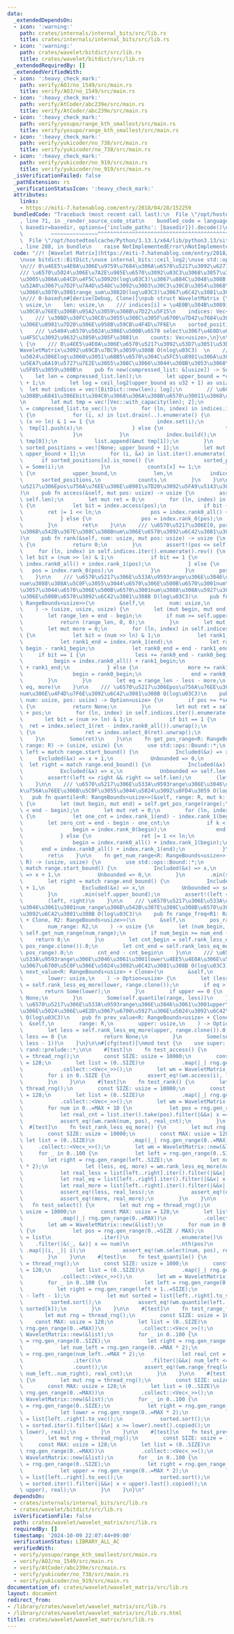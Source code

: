 ```yaml
---
data:
  _extendedDependsOn:
  - icon: ':warning:'
    path: crates/internals/internal_bits/src/lib.rs
    title: crates/internals/internal_bits/src/lib.rs
  - icon: ':warning:'
    path: crates/wavelet/bitdict/src/lib.rs
    title: crates/wavelet/bitdict/src/lib.rs
  _extendedRequiredBy: []
  _extendedVerifiedWith:
  - icon: ':heavy_check_mark:'
    path: verify/AOJ/no_1549/src/main.rs
    title: verify/AOJ/no_1549/src/main.rs
  - icon: ':heavy_check_mark:'
    path: verify/AtCoder/abc239e/src/main.rs
    title: verify/AtCoder/abc239e/src/main.rs
  - icon: ':heavy_check_mark:'
    path: verify/yosupo/range_kth_smallest/src/main.rs
    title: verify/yosupo/range_kth_smallest/src/main.rs
  - icon: ':heavy_check_mark:'
    path: verify/yukicoder/no_738/src/main.rs
    title: verify/yukicoder/no_738/src/main.rs
  - icon: ':heavy_check_mark:'
    path: verify/yukicoder/no_919/src/main.rs
    title: verify/yukicoder/no_919/src/main.rs
  _isVerificationFailed: false
  _pathExtension: rs
  _verificationStatusIcon: ':heavy_check_mark:'
  attributes:
    links:
    - https://miti-7.hatenablog.com/entry/2018/04/28/152259
  bundledCode: "Traceback (most recent call last):\n  File \"/opt/hostedtoolcache/Python/3.13.1/x64/lib/python3.13/site-packages/onlinejudge_verify/documentation/build.py\"\
    , line 71, in _render_source_code_stat\n    bundled_code = language.bundle(stat.path,\
    \ basedir=basedir, options={'include_paths': [basedir]}).decode()\n          \
    \         ~~~~~~~~~~~~~~~^^^^^^^^^^^^^^^^^^^^^^^^^^^^^^^^^^^^^^^^^^^^^^^^^^^^^^^^^^^^^^^^^^\n\
    \  File \"/opt/hostedtoolcache/Python/3.13.1/x64/lib/python3.13/site-packages/onlinejudge_verify/languages/rust.py\"\
    , line 288, in bundle\n    raise NotImplementedError\nNotImplementedError\n"
  code: "//! [Wavelet Matrix](https://miti-7.hatenablog.com/entry/2018/04/28/152259)\n\
    \nuse bitdict::BitDict;\nuse internal_bits::ceil_log2;\nuse std::ops::RangeBounds;\n\
    \n/// 0\u4EE5\u4E0A\u306E\u9759\u7684\u306A\u6570\u5217\u3092\u6271\u3046  \n\
    /// \u6570\u5024\u306E\u7A2E\u985E\u6570\u3092\u03C3\u3068\u3057\u3066\u3001\u69D8\
    \u3005\u306A\u64CD\u4F5C\u3092O(log\u03C3)\u3067\u884C\u3048\u308B  \n/// \u8FFD\
    \u52A0\u3067\u7D2F\u7A4D\u548C\u3092\u30D3\u30C3\u30C8\u3054\u3068\u306B\u6301\
    \u3066\u3070\u3001range_sum\u3082O(log\u03C3)\u3067\u6C42\u3081\u3089\u308C\u308B\
    \n/// 0-based\n#[derive(Debug, Clone)]\npub struct WaveletMatrix {\n    upper_bound:\
    \ usize,\n    len: usize,\n    /// indices[i] = \u4E0B\u304B\u3089i\u30D3\u30C3\
    \u30C8\u76EE\u306B\u95A2\u3059\u308B\u7D22\u5F15\n    indices: Vec<BitDict>,\n\
    \    /// \u30BD\u30FC\u30C8\u3055\u308C\u305F\u6700\u7D42\u7684\u306A\u6570\u5217\
    \u306E\u8981\u7D20\u306E\u958B\u59CB\u4F4D\u7F6E\n    sorted_positions: Vec<Option<usize>>,\n\
    \    /// \u5404\u6570\u5024\u306E\u500B\u6570 select\u3067\u4E0D\u6B63\u306A\u64CD\
    \u4F5C\u3092\u9632\u3050\u305F\u3081\n    counts: Vec<usize>,\n}\n\nimpl WaveletMatrix\
    \ {\n    /// 0\u4EE5\u4E0A\u306E\u6570\u5217\u3092\u53D7\u3051\u53D6\u308A\u3001\
    WaveletMatrix\u3092\u69CB\u7BC9\u3059\u308B O(nlog\u03C3)  \n    /// \u6700\u5927\
    \u5024\u306Elog\u3060\u3051\u6BB5\u6570\u304C\u5FC5\u8981\u306A\u306E\u3067\u3001\
    \u5EA7\u6A19\u5727\u7E2E\u3055\u308C\u3066\u3044\u308B\u3053\u3068\u3092\u671F\
    \u5F85\u3059\u308B\n    pub fn new(compressed_list: &[usize]) -> Self {\n    \
    \    let len = compressed_list.len();\n        let upper_bound = *compressed_list.iter().max().unwrap_or(&0)\
    \ + 1;\n        let log = ceil_log2(upper_bound as u32 + 1) as usize;\n      \
    \  let mut indices = vec![BitDict::new(len); log];\n        // \u6CE8\u76EE\u3059\
    \u308B\u6841\u306Ebit\u304C0\u3068\u306A\u308B\u6570\u30011\u3068\u306A\u308B\u6570\
    \n        let mut tmp = vec![Vec::with_capacity(len); 2];\n        let mut list\
    \ = compressed_list.to_vec();\n        for (ln, index) in indices.iter_mut().enumerate().rev()\
    \ {\n            for (i, x) in list.drain(..).enumerate() {\n                if\
    \ (x >> ln) & 1 == 1 {\n                    index.set(i);\n                  \
    \  tmp[1].push(x);\n                } else {\n                    tmp[0].push(x);\n\
    \                }\n            }\n            index.build();\n            list.append(&mut\
    \ tmp[0]);\n            list.append(&mut tmp[1]);\n        }\n        let mut\
    \ sorted_positions = vec![None; upper_bound + 1];\n        let mut counts = vec![0;\
    \ upper_bound + 1];\n        for (i, &x) in list.iter().enumerate() {\n      \
    \      if sorted_positions[x].is_none() {\n                sorted_positions[x]\
    \ = Some(i);\n            }\n            counts[x] += 1;\n        }\n        Self\
    \ {\n            upper_bound,\n            len,\n            indices,\n      \
    \      sorted_positions,\n            counts,\n        }\n    }\n\n    /// \u6570\
    \u5217\u306Epos\u756A\u76EE\u306E\u8981\u7D20\u3092\u5FA9\u5143\u3059\u308B O(log\u03C3\
    )\n    pub fn access(&self, mut pos: usize) -> usize {\n        assert!(pos <\
    \ self.len);\n        let mut ret = 0;\n        for (ln, index) in self.indices.iter().enumerate().rev()\
    \ {\n            let bit = index.access(pos);\n            if bit {\n        \
    \        ret |= 1 << ln;\n                pos = index.rank0_all() + index.rank_1(pos);\n\
    \            } else {\n                pos = index.rank_0(pos);\n            }\n\
    \        }\n        ret\n    }\n\n    /// \u6570\u5217\u306E[0, pos)\u533A\u9593\
    \u306B\u542B\u307E\u308C\u308Bnum\u306E\u6570\u3092\u6C42\u3081\u308B O(log\u03C3\
    )\n    pub fn rank(&self, num: usize, mut pos: usize) -> usize {\n        if self.sorted_positions.get(num).unwrap_or(&None).is_none()\
    \ {\n            return 0;\n        }\n        assert!(pos <= self.len);\n   \
    \     for (ln, index) in self.indices.iter().enumerate().rev() {\n           \
    \ let bit = (num >> ln) & 1;\n            if bit == 1 {\n                pos =\
    \ index.rank0_all() + index.rank_1(pos);\n            } else {\n             \
    \   pos = index.rank_0(pos);\n            }\n        }\n        pos - self.sorted_positions[num].unwrap()\n\
    \    }\n\n    /// \u6570\u5217\u306E\u533A\u9593range\u306E\u3046\u3061\u3001\
    num\u3088\u308A\u5C0F\u3055\u3044\u6570\u306E\u500B\u6570\u3001num\u3068\u7B49\
    \u3057\u3044\u6570\u306E\u500B\u6570\u3001num\u3088\u308A\u5927\u304D\u3044\u6570\
    \u306E\u500B\u6570\u3092\u6C42\u3081\u308B O(log\u03C3)\n    pub fn rank_less_eq_more<R:\
    \ RangeBounds<usize>>(\n        &self,\n        num: usize,\n        range: R,\n\
    \    ) -> (usize, usize, usize) {\n        let (mut begin, mut end) = self.get_pos_range(range);\n\
    \        let range_len = end - begin;\n        if num >= self.upper_bound {\n\
    \            return (range_len, 0, 0);\n        }\n        let mut less = 0;\n\
    \        let mut more = 0;\n        for (ln, index) in self.indices.iter().enumerate().rev()\
    \ {\n            let bit = (num >> ln) & 1;\n            let rank1_begin = index.rank_1(begin);\n\
    \            let rank1_end = index.rank_1(end);\n            let rank0_begin =\
    \ begin - rank1_begin;\n            let rank0_end = end - rank1_end;\n       \
    \     if bit == 1 {\n                less += rank0_end - rank0_begin;\n      \
    \          begin = index.rank0_all() + rank1_begin;\n                end = index.rank0_all()\
    \ + rank1_end;\n            } else {\n                more += rank1_end - rank1_begin;\n\
    \                begin = rank0_begin;\n                end = rank0_end;\n    \
    \        }\n        }\n        let eq = range_len - less - more;\n        (less,\
    \ eq, more)\n    }\n\n    /// \u6570\u5217\u306Epos\u756A\u76EE\u306E\u6570\u5024\
    num\u306E\u4F4D\u7F6E\u3092\u6C42\u3081\u308B O(log\u03C3)\n    pub fn select(&self,\
    \ num: usize, pos: usize) -> Option<usize> {\n        if pos >= *self.counts.get(num)?\
    \ {\n            return None;\n        }\n        let mut ret = self.sorted_positions[num].unwrap()\
    \ + pos;\n        for (ln, index) in self.indices.iter().enumerate() {\n     \
    \       let bit = (num >> ln) & 1;\n            if bit == 1 {\n              \
    \  ret = index.select_1(ret - index.rank0_all()).unwrap();\n            } else\
    \ {\n                ret = index.select_0(ret).unwrap();\n            }\n    \
    \    }\n        Some(ret)\n    }\n\n    fn get_pos_range<R: RangeBounds<usize>>(&self,\
    \ range: R) -> (usize, usize) {\n        use std::ops::Bound::*;\n        let\
    \ left = match range.start_bound() {\n            Included(&x) => x,\n       \
    \     Excluded(&x) => x + 1,\n            Unbounded => 0,\n        };\n      \
    \  let right = match range.end_bound() {\n            Included(&x) => x + 1,\n\
    \            Excluded(&x) => x,\n            Unbounded => self.len,\n        };\n\
    \        assert!(left <= right && right <= self.len);\n        (left, right)\n\
    \    }\n\n    /// \u6570\u5217\u306E\u533A\u9593range\u306E\u3046\u3061\u3001\
    k\u756A\u76EE\u306B\u5C0F\u3055\u3044\u5024\u3092\u8FD4\u3059 O(log\u03C3)\n \
    \   pub fn quantile<R: RangeBounds<usize>>(&self, range: R, mut k: usize) -> usize\
    \ {\n        let (mut begin, mut end) = self.get_pos_range(range);\n        assert!(k\
    \ < end - begin);\n        let mut ret = 0;\n        for (ln, index) in self.indices.iter().enumerate().rev()\
    \ {\n            let one_cnt = index.rank_1(end) - index.rank_1(begin);\n    \
    \        let zero_cnt = end - begin - one_cnt;\n            if k < zero_cnt {\n\
    \                begin = index.rank_0(begin);\n                end = index.rank_0(end);\n\
    \            } else {\n                ret |= 1 << ln;\n                k -= zero_cnt;\n\
    \                begin = index.rank0_all() + index.rank_1(begin);\n          \
    \      end = index.rank0_all() + index.rank_1(end);\n            }\n        }\n\
    \        ret\n    }\n\n    fn get_num_range<R: RangeBounds<usize>>(&self, range:\
    \ R) -> (usize, usize) {\n        use std::ops::Bound::*;\n        let left =\
    \ match range.start_bound() {\n            Included(&x) => x,\n            Excluded(&x)\
    \ => x + 1,\n            Unbounded => 0,\n        }\n        .min(self.upper_bound);\n\
    \        let right = match range.end_bound() {\n            Included(&x) => x\
    \ + 1,\n            Excluded(&x) => x,\n            Unbounded => self.upper_bound,\n\
    \        }\n        .min(self.upper_bound);\n        assert!(left <= right);\n\
    \        (left, right)\n    }\n\n    /// \u6570\u5217\u306E\u533A\u9593pos_range\u306E\
    \u3046\u3061\u3001num_range\u306B\u542B\u307E\u308C\u308B\u6570\u306E\u500B\u6570\
    \u3092\u6C42\u3081\u308B O(log\u03C3)\n    pub fn range_freq<R1: RangeBounds<usize>\
    \ + Clone, R2: RangeBounds<usize>>(\n        &self,\n        pos_range: R1,\n\
    \        num_range: R2,\n    ) -> usize {\n        let (num_begin, num_end) =\
    \ self.get_num_range(num_range);\n        if num_begin >= num_end {\n        \
    \    return 0;\n        }\n        let cnt_begin = self.rank_less_eq_more(num_begin,\
    \ pos_range.clone()).0;\n        let cnt_end = self.rank_less_eq_more(num_end,\
    \ pos_range).0;\n        cnt_end - cnt_begin\n    }\n\n    /// \u6570\u5217\u306E\
    \u533A\u9593range\u306E\u3046\u3061\u3001lower\u4EE5\u4E0A\u306E\u5024\u306E\u4E2D\
    \u3067\u6700\u5C0F\u306E\u5024\u3092\u6C42\u3081\u308B O(log\u03C3)\n    pub fn\
    \ next_value<R: RangeBounds<usize> + Clone>(\n        &self,\n        range: R,\n\
    \        lower: usize,\n    ) -> Option<usize> {\n        let (less, eq, upper)\
    \ = self.rank_less_eq_more(lower, range.clone());\n        if eq > 0 {\n     \
    \       return Some(lower);\n        }\n        if upper == 0 {\n            return\
    \ None;\n        }\n        Some(self.quantile(range, less))\n    }\n\n    ///\
    \ \u6570\u5217\u306E\u533A\u9593range\u306E\u3046\u3061\u3001upper\u672A\u6E80\
    \u306E\u5024\u306E\u4E2D\u3067\u6700\u5927\u306E\u5024\u3092\u6C42\u3081\u308B\
    \ O(log\u03C3)\n    pub fn prev_value<R: RangeBounds<usize> + Clone>(\n      \
    \  &self,\n        range: R,\n        upper: usize,\n    ) -> Option<usize> {\n\
    \        let less = self.rank_less_eq_more(upper, range.clone()).0;\n        if\
    \ less == 0 {\n            return None;\n        }\n        Some(self.quantile(range,\
    \ less - 1))\n    }\n}\n\n#[cfg(test)]\nmod test {\n    use super::*;\n    use\
    \ rand::prelude::*;\n\n    #[test]\n    fn test_access() {\n        let mut rng\
    \ = thread_rng();\n        const SIZE: usize = 10000;\n        const MAX: usize\
    \ = 128;\n        let list = (0..SIZE)\n            .map(|_| rng.gen_range(0..=MAX))\n\
    \            .collect::<Vec<_>>();\n        let wm = WaveletMatrix::new(&list);\n\
    \        for i in 0..SIZE {\n            assert_eq!(wm.access(i), list[i]);\n\
    \        }\n    }\n\n    #[test]\n    fn test_rank() {\n        let mut rng =\
    \ thread_rng();\n        const SIZE: usize = 10000;\n        const MAX: usize\
    \ = 128;\n        let list = (0..SIZE)\n            .map(|_| rng.gen_range(0..=MAX))\n\
    \            .collect::<Vec<_>>();\n        let wm = WaveletMatrix::new(&list);\n\
    \        for num in 0..=MAX + 10 {\n            let pos = rng.gen_range(0..SIZE);\n\
    \            let real_cnt = list.iter().take(pos).filter(|&&x| x == num).count();\n\
    \            assert_eq!(wm.rank(num, pos), real_cnt);\n        }\n    }\n\n  \
    \  #[test]\n    fn test_rank_less_eq_more() {\n        let mut rng = thread_rng();\n\
    \        const SIZE: usize = 10000;\n        const MAX: usize = 128;\n       \
    \ let list = (0..SIZE)\n            .map(|_| rng.gen_range(0..=MAX))\n       \
    \     .collect::<Vec<_>>();\n        let wm = WaveletMatrix::new(&list);\n   \
    \     for _ in 0..100 {\n            let left = rng.gen_range(0..SIZE);\n    \
    \        let right = rng.gen_range(left..SIZE);\n            let num = rng.gen_range(0..=MAX\
    \ * 2);\n            let (less, eq, more) = wm.rank_less_eq_more(num, left..right);\n\
    \            let real_less = list[left..right].iter().filter(|&&x| x < num).count();\n\
    \            let real_eq = list[left..right].iter().filter(|&&x| x == num).count();\n\
    \            let real_more = list[left..right].iter().filter(|&&x| x > num).count();\n\
    \            assert_eq!(less, real_less);\n            assert_eq!(eq, real_eq);\n\
    \            assert_eq!(more, real_more);\n        }\n    }\n\n    #[test]\n \
    \   fn test_select() {\n        let mut rng = thread_rng();\n        const SIZE:\
    \ usize = 10000;\n        const MAX: usize = 128;\n        let list = (0..SIZE)\n\
    \            .map(|_| rng.gen_range(0..=MAX))\n            .collect::<Vec<_>>();\n\
    \        let wm = WaveletMatrix::new(&list);\n        for num in 0..=MAX + 10\
    \ {\n            let pos = rng.gen_range(0..=SIZE / MAX);\n            let real_pos\
    \ = list\n                .iter()\n                .enumerate()\n            \
    \    .filter(|&(_, &x)| x == num)\n                .nth(pos)\n               \
    \ .map(|(i, _)| i);\n            assert_eq!(wm.select(num, pos), real_pos);\n\
    \        }\n    }\n\n    #[test]\n    fn test_quantile() {\n        let mut rng\
    \ = thread_rng();\n        const SIZE: usize = 1000;\n        const MAX: usize\
    \ = 128;\n        let list = (0..SIZE)\n            .map(|_| rng.gen_range(0..=MAX))\n\
    \            .collect::<Vec<_>>();\n        let wm = WaveletMatrix::new(&list);\n\
    \        for _ in 0..100 {\n            let left = rng.gen_range(0..SIZE);\n \
    \           let right = rng.gen_range(left + 1..=SIZE);\n            let k = rng.gen_range(0..=right\
    \ - left - 1);\n            let mut sorted = list[left..right].to_vec();\n   \
    \         sorted.sort();\n            assert_eq!(wm.quantile(left..right, k),\
    \ sorted[k]);\n        }\n    }\n\n    #[test]\n    fn test_range_freq() {\n \
    \       let mut rng = thread_rng();\n        const SIZE: usize = 10000;\n    \
    \    const MAX: usize = 128;\n        let list = (0..SIZE)\n            .map(|_|\
    \ rng.gen_range(0..=MAX))\n            .collect::<Vec<_>>();\n        let wm =\
    \ WaveletMatrix::new(&list);\n        for _ in 0..100 {\n            let left\
    \ = rng.gen_range(0..SIZE);\n            let right = rng.gen_range(left..SIZE);\n\
    \            let num_left = rng.gen_range(0..=MAX * 2);\n            let num_right\
    \ = rng.gen_range(num_left..=MAX * 2);\n            let real_cnt = list[left..right]\n\
    \                .iter()\n                .filter(|&&x| num_left <= x && x < num_right)\n\
    \                .count();\n            assert_eq!(wm.range_freq(left..right,\
    \ num_left..num_right), real_cnt);\n        }\n    }\n\n    #[test]\n    fn test_next_value()\
    \ {\n        let mut rng = thread_rng();\n        const SIZE: usize = 10000;\n\
    \        const MAX: usize = 128;\n        let list = (0..SIZE)\n            .map(|_|\
    \ rng.gen_range(0..=MAX))\n            .collect::<Vec<_>>();\n        let wm =\
    \ WaveletMatrix::new(&list);\n        for _ in 0..100 {\n            let left\
    \ = rng.gen_range(0..SIZE);\n            let right = rng.gen_range(left..SIZE);\n\
    \            let lower = rng.gen_range(0..=MAX * 2);\n            let mut sorted\
    \ = list[left..right].to_vec();\n            sorted.sort();\n            let real\
    \ = sorted.iter().filter(|&&x| x >= lower).next().copied();\n            assert_eq!(wm.next_value(left..right,\
    \ lower), real);\n        }\n    }\n\n    #[test]\n    fn test_prev_value() {\n\
    \        let mut rng = thread_rng();\n        const SIZE: usize = 10000;\n   \
    \     const MAX: usize = 128;\n        let list = (0..SIZE)\n            .map(|_|\
    \ rng.gen_range(0..=MAX))\n            .collect::<Vec<_>>();\n        let wm =\
    \ WaveletMatrix::new(&list);\n        for _ in 0..100 {\n            let left\
    \ = rng.gen_range(0..SIZE);\n            let right = rng.gen_range(left..SIZE);\n\
    \            let upper = rng.gen_range(0..=MAX * 2);\n            let mut sorted\
    \ = list[left..right].to_vec();\n            sorted.sort();\n            let real\
    \ = sorted.iter().filter(|&&x| x < upper).last().copied();\n            assert_eq!(wm.prev_value(left..right,\
    \ upper), real);\n        }\n    }\n}\n"
  dependsOn:
  - crates/internals/internal_bits/src/lib.rs
  - crates/wavelet/bitdict/src/lib.rs
  isVerificationFile: false
  path: crates/wavelet/wavelet_matrix/src/lib.rs
  requiredBy: []
  timestamp: '2024-10-09 22:07:44+09:00'
  verificationStatus: LIBRARY_ALL_AC
  verifiedWith:
  - verify/yosupo/range_kth_smallest/src/main.rs
  - verify/AOJ/no_1549/src/main.rs
  - verify/AtCoder/abc239e/src/main.rs
  - verify/yukicoder/no_738/src/main.rs
  - verify/yukicoder/no_919/src/main.rs
documentation_of: crates/wavelet/wavelet_matrix/src/lib.rs
layout: document
redirect_from:
- /library/crates/wavelet/wavelet_matrix/src/lib.rs
- /library/crates/wavelet/wavelet_matrix/src/lib.rs.html
title: crates/wavelet/wavelet_matrix/src/lib.rs
---
```

